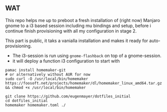 ## WAT

This repo helps me up to preboot a fresh installation of (right now) Manjaro gnome to a 
i3 based session including mu bindings and setup, before i continue finish provisioning with
all my configuration in stage 2.

This part is public, it taks a vanialla installation and makes it ready for auto-provisioning.

- The i3-session is run using `gnome-flashback` on top of a gnome-session. 
- it will deploy a function i3 configuration to start with

```
pamac install homemaker-git
# or alternatively without AUR for now
sudo curl -O /usr/local/bin/homemaker https://foosoft.net/projects/homemaker/dl/homemaker_linux_amd64.tar.gz && chmod +x /usr/local/bin/homemaker

git clone https://github.com/eugenmayer/dotfiles_initial
cd dotfiles_initial
homemaker homemaker.toml ./ 
```
